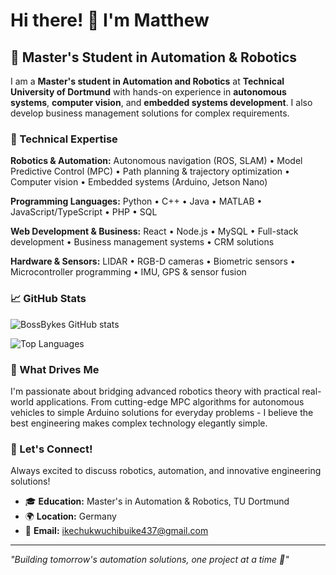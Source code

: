 # Hi there! 👋 I'm Matthew

## 🤖 Master's Student in Automation & Robotics

I am a **Master's student in Automation and Robotics** at **Technical University of Dortmund** with hands-on experience in **autonomous systems**, **computer vision**, and **embedded systems development**. I also develop business management solutions for complex requirements.

### 🔧 Technical Expertise

**Robotics & Automation:**
Autonomous navigation (ROS, SLAM) • Model Predictive Control (MPC) • Path planning & trajectory optimization • Computer vision • Embedded systems (Arduino, Jetson Nano)

**Programming Languages:**
Python • C++ • Java • MATLAB • JavaScript/TypeScript • PHP • SQL

**Web Development & Business:**
React • Node.js • MySQL • Full-stack development • Business management systems • CRM solutions

**Hardware & Sensors:**
LIDAR • RGB-D cameras • Biometric sensors • Microcontroller programming • IMU, GPS & sensor fusion

### 📈 GitHub Stats

![BossBykes GitHub stats](https://github-readme-stats.vercel.app/api?username=BossBykes&show_icons=true&theme=dark&count_private=true)

![Top Languages](https://github-readme-stats.vercel.app/api/top-langs/?username=BossBykes&layout=compact&theme=dark)

### 🎯 What Drives Me

I'm passionate about bridging advanced robotics theory with practical real-world applications. From cutting-edge MPC algorithms for autonomous vehicles to simple Arduino solutions for everyday problems - I believe the best engineering makes complex technology elegantly simple.

### 🤝 Let's Connect!

Always excited to discuss robotics, automation, and innovative engineering solutions!

- 🎓 **Education:** Master's in Automation & Robotics, TU Dortmund
- 🌍 **Location:** Germany  
- 📧 **Email:** ikechukwuchibuike437@gmail.com

---

*"Building tomorrow's automation solutions, one project at a time 🚀"*
